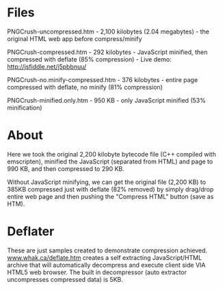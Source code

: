 # Files

PNGCrush-uncompressed.htm - 2,100 kilobytes (2.04 megabytes) - the original HTML web app before compress/minify

PNGCrush-compressed.htm	- 292 kilobytes - JavaScript minified, then compressed with deflate (85% compression) - Live demo: http://jsfiddle.net/j5pbbnuu/

PNGCrush-no.minify-compressed.htm - 376 kilobytes - entire page compressed with deflate, no minify (81% compression)

PNGCrush-minified.only.htm - 950 KB - only JavaScript minified (53% minification)

# About

Here we took the original 2,200 kilobyte bytecode file (C++ compiled with emscripten), minified the JavaScript (separated from HTML) and page to 990 KB, and then compressed to 290 KB.

Without JavaScript minifying, we can get the original file (2,200 KB) to 385KB compressed just with deflate (82% removed) by simply drag/drop entire web page and then pushing the "Compress HTML" button (save as HTM).

# Deflater

These are just samples created to demonstrate compression achieved. www.whak.ca/deflate.htm creates a self extracting JavaScript/HTML archive that will automatically decompress and execute client side VIA HTML5 web browser. The built in decompressor (auto extractor uncompresses compressed data) is 5KB.

